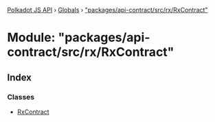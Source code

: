 [Polkadot JS API](../README.md) › [Globals](../globals.md) › ["packages/api-contract/src/rx/RxContract"](_packages_api_contract_src_rx_rxcontract_.md)

# Module: "packages/api-contract/src/rx/RxContract"

## Index

### Classes

* [RxContract](../classes/_packages_api_contract_src_rx_rxcontract_.rxcontract.md)

